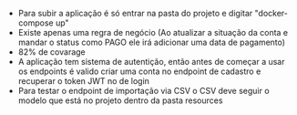  - Para subir a aplicação é só entrar na pasta do projeto e digitar "docker-compose up"
 - Existe apenas uma regra de negócio (Ao atualizar a situação da conta e mandar o status como PAGO ele irá adicionar uma data de pagamento)
 - 82% de covarage
 - A aplicação tem sistema de autentição, então antes de começar a usar os endpoints é valido criar uma conta no endpoint de cadastro e recuperar o token JWT no de login
 - Para testar o endpoint de importação via CSV o CSV deve seguir o modelo que está no projeto dentro da pasta resources
